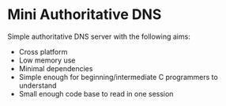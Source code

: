 Mini Authoritative DNS
======================

Simple authoritative DNS server with the following aims:

 * Cross platform
 * Low memory use
 * Minimal dependencies
 * Simple enough for beginning/intermediate C programmers to understand
 * Small enough code base to read in one session
